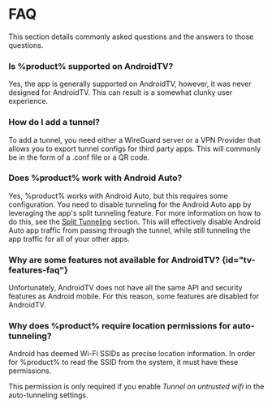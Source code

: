 # FAQ

This section details commonly asked questions and the answers to those questions.

### Is %product% supported on AndroidTV?

Yes, the app is generally supported on AndroidTV, however, it was never designed
for AndroidTV. This can result is a somewhat clunky user experience. 

### How do I add a tunnel?

To add a tunnel, you need either a WireGuard server or a VPN Provider that allows you to export
tunnel configs for third party apps.
This will commonly be in the form of a <path>.conf</path> file or a QR code.

### Does %product% work with Android Auto? 

Yes, %product% works with Android Auto, but this requires some configuration.
You need to disable tunneling for the Android Auto app by leveraging the app's split tunneling feature.
For more information on how to do this, see the [Split Tunneling](Features.md#split) section. This will effectively disable Android Auto app traffic from passing through the tunnel, 
while still tunneling the app traffic for all of your other apps. 


### Why are some features not available for AndroidTV? {id="tv-features-faq"}

Unfortunately, AndroidTV does not have all the same API and security features as Android mobile. 
For this reason, some features are disabled for AndroidTV.

### Why does %product% require location permissions for auto-tunneling? 

Android has deemed Wi-Fi SSIDs as precise location information. 
In order for %product% to read the SSID from the system, it must have these permissions.

<note>
    <p>
        This permission is only required if you enable <em>Tunnel on untrusted wifi</em> in the auto-tunneling settings.
    </p>
</note>
